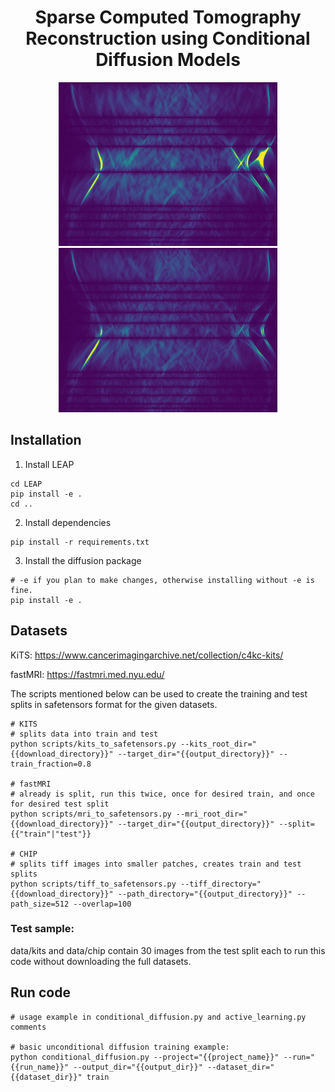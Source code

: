 
<h1 align="center">Sparse Computed Tomography Reconstruction using Conditional Diffusion Models</h1>

<p align="center">
  <img src="data/12.png" width="350" alt="12 Angle Uncertainty">
  <img src="data/13.png" width="350" alt="13 Angle Uncertainty">
</p>

## Installation

1. Install LEAP

```shell
cd LEAP
pip install -e .
cd ..
```
2. Install dependencies
```shell
pip install -r requirements.txt
```

3. Install the diffusion package
```shell
# -e if you plan to make changes, otherwise installing without -e is fine.
pip install -e . 
```
## Datasets

KiTS: https://www.cancerimagingarchive.net/collection/c4kc-kits/

fastMRI: https://fastmri.med.nyu.edu/

The scripts mentioned below can be used to create the training and test splits in safetensors format for the given datasets.
```shell
# KITS
# splits data into train and test
python scripts/kits_to_safetensors.py --kits_root_dir="{{download_directory}}" --target_dir="{{output_directory}}" --train_fraction=0.8

# fastMRI
# already is split, run this twice, once for desired train, and once for desired test split
python scripts/mri_to_safetensors.py --mri_root_dir="{{download_directory}}" --target_dir="{{output_directory}}" --split={{"train"|"test"}}

# CHIP
# splits tiff images into smaller patches, creates train and test splits
python scripts/tiff_to_safetensors.py --tiff_directory="{{download_directory}}" --path_directory="{{output_directory}}" --path_size=512 --overlap=100
```

### Test sample:
data/kits and data/chip contain 30 images from the test split each to run this code without downloading the full datasets.

## Run code
```shell
# usage example in conditional_diffusion.py and active_learning.py comments

# basic unconditional diffusion training example:
python conditional_diffusion.py --project="{{project_name}}" --run="{{run_name}}" --output_dir="{{output_dir}}" --dataset_dir="{{dataset_dir}}" train
```

